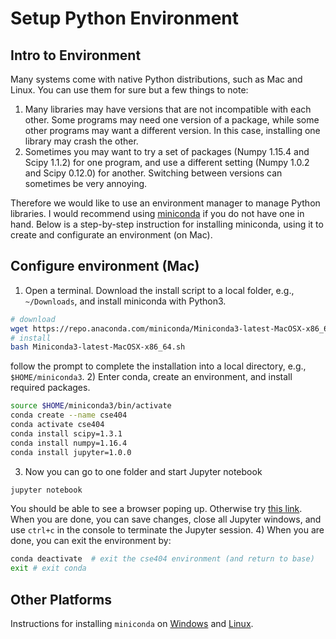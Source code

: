 # Setup Python Environment

## Intro to Environment

Many systems come with native Python distributions, such as Mac and Linux. 
You can use them for sure but a few things to note: 

1) Many libraries may have versions that are not incompatible with each other.
Some programs may need one version of a package, while some other programs may 
want a different version. In this case, installing one library may crash the other. 
2) Sometimes you may want to try a set of packages (Numpy 1.15.4 and Scipy 1.1.2)
for one program, and use a different setting (Numpy 1.0.2 and Scipy 0.12.0) for another. 
Switching between versions can sometimes be very annoying. 

Therefore we would like to use an environment manager to manage Python libraries. 
I would recommend using [miniconda](https://docs.conda.io/en/latest/miniconda.html)
if you do not have one in hand. Below is a step-by-step instruction for installing 
miniconda, using it to create and configurate an environment (on Mac).

## Configure environment (Mac)
1) Open a terminal. Download the install script to a local folder, 
e.g., `~/Downloads`, and install miniconda with Python3.
```bash
# download
wget https://repo.anaconda.com/miniconda/Miniconda3-latest-MacOSX-x86_64.sh
# install
bash Miniconda3-latest-MacOSX-x86_64.sh 
```
follow the prompt to complete the installation into a local directory, e.g., 
`$HOME/miniconda3`.
2) Enter conda, create an environment, and install required packages. 
```bash
source $HOME/miniconda3/bin/activate 
conda create --name cse404
conda activate cse404
conda install scipy=1.3.1
conda install numpy=1.16.4
conda install jupyter=1.0.0
```
3) Now you can go to one folder and start Jupyter notebook
```bash
jupyter notebook
```
You should be able to see a browser poping up. Otherwise try [this link](http://localhost:8888/). 
When you are done, you can save changes, close all Jupyter windows, 
and use `ctrl+c` in the console to terminate the Jupyter session. 
4) When you are done, you can exit the environment by:
```bash
conda deactivate  # exit the cse404 environment (and return to base)
exit # exit conda
```

## Other Platforms
Instructions for installing `miniconda` on 
[Windows](https://docs.conda.io/projects/conda/en/latest/user-guide/install/windows.html) 
and
[Linux](https://docs.conda.io/projects/conda/en/latest/user-guide/install/linux.html).
